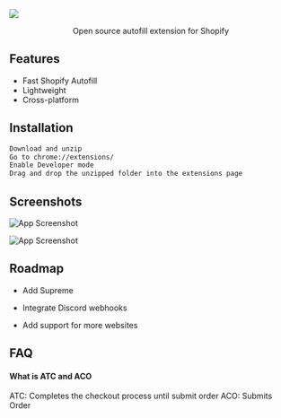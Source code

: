 
<img src="https://i.imgur.com/ZaQq9tm.png">

<p align="center">
Open source autofill extension for Shopify
</p>

## Features

- Fast Shopify Autofill
- Lightweight
- Cross-platform

## Installation


```bash
Download and unzip
Go to chrome://extensions/
Enable Developer mode
Drag and drop the unzipped folder into the extensions page
```
    


## Screenshots

![App Screenshot](https://i.imgur.com/aTQfQM8.png)

![App Screenshot](https://i.imgur.com/iSA3xGy.png)

## Roadmap

- Add Supreme

- Integrate Discord webhooks

- Add support for more websites

## FAQ

#### What is ATC and ACO

ATC: Completes the checkout process until submit order
ACO: Submits Order
